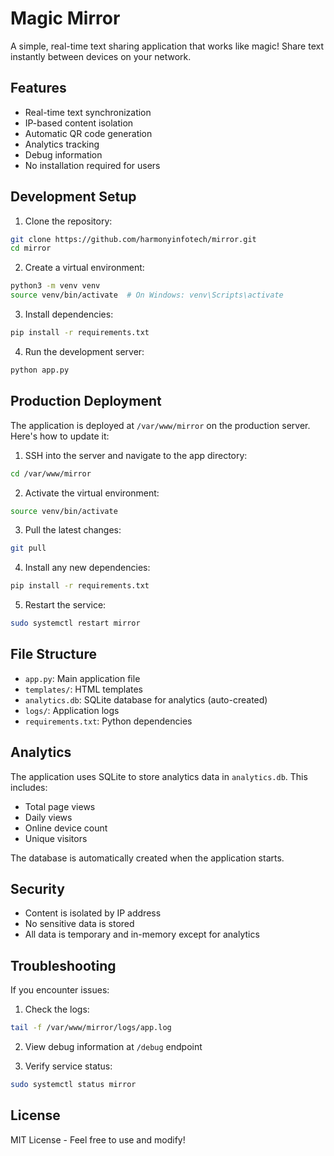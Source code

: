 # Magic Mirror

A simple, real-time text sharing application that works like magic! Share text instantly between devices on your network.

## Features

- Real-time text synchronization
- IP-based content isolation
- Automatic QR code generation
- Analytics tracking
- Debug information
- No installation required for users

## Development Setup

1. Clone the repository:
```bash
git clone https://github.com/harmonyinfotech/mirror.git
cd mirror
```

2. Create a virtual environment:
```bash
python3 -m venv venv
source venv/bin/activate  # On Windows: venv\Scripts\activate
```

3. Install dependencies:
```bash
pip install -r requirements.txt
```

4. Run the development server:
```bash
python app.py
```

## Production Deployment

The application is deployed at `/var/www/mirror` on the production server. Here's how to update it:

1. SSH into the server and navigate to the app directory:
```bash
cd /var/www/mirror
```

2. Activate the virtual environment:
```bash
source venv/bin/activate
```

3. Pull the latest changes:
```bash
git pull
```

4. Install any new dependencies:
```bash
pip install -r requirements.txt
```

5. Restart the service:
```bash
sudo systemctl restart mirror
```

## File Structure

- `app.py`: Main application file
- `templates/`: HTML templates
- `analytics.db`: SQLite database for analytics (auto-created)
- `logs/`: Application logs
- `requirements.txt`: Python dependencies

## Analytics

The application uses SQLite to store analytics data in `analytics.db`. This includes:
- Total page views
- Daily views
- Online device count
- Unique visitors

The database is automatically created when the application starts.

## Security

- Content is isolated by IP address
- No sensitive data is stored
- All data is temporary and in-memory except for analytics

## Troubleshooting

If you encounter issues:

1. Check the logs:
```bash
tail -f /var/www/mirror/logs/app.log
```

2. View debug information at `/debug` endpoint

3. Verify service status:
```bash
sudo systemctl status mirror
```

## License

MIT License - Feel free to use and modify!
